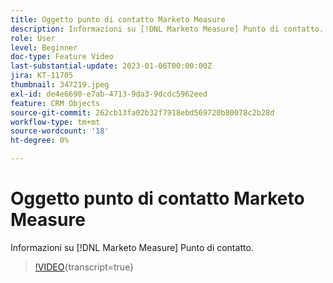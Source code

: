 ```yaml
---
title: Oggetto punto di contatto Marketo Measure
description: Informazioni su [!DNL Marketo Measure] Punto di contatto.
role: User
level: Beginner
doc-type: Feature Video
last-substantial-update: 2023-01-06T00:00:00Z
jira: KT-11705
thumbnail: 347219.jpeg
exl-id: de4e6690-e7ab-4713-9da3-9dcdc5962eed
feature: CRM Objects
source-git-commit: 262cb13fa02b32f7918ebd569720b80078c2b28d
workflow-type: tm+mt
source-wordcount: '18'
ht-degree: 0%

---
```


# Oggetto punto di contatto Marketo Measure

Informazioni su [!DNL Marketo Measure] Punto di contatto.

>[!VIDEO](https://video.tv.adobe.com/v/347219/?learn=on){transcript=true}
